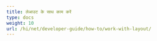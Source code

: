 ```yaml
---
title: लेआउट के साथ काम करें
type: docs
weight: 10
url: /hi/net/developer-guide/how-to/work-with-layout/
---
```

